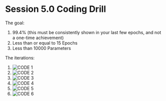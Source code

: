 # Session 5.0 Coding Drill  

The goal:
1. 99.4% (this must be consistently shown in your last few epochs, and not a one-time achievement)
2. Less than or equal to 15 Epochs
3. Less than 10000 Parameters

The iterations:
1. ![CODE 1](./CODE_1.ipynb)
2. ![CODE 2](./CODE_2.ipynb)
3. ![CODE 3](./CODE_3.ipynb)
4. ![CODE 4](./CODE_4.ipynb)
5. ![CODE 5](./CODE_5.ipynb)
6. ![CODE 6](./CODE_6.ipynb)




